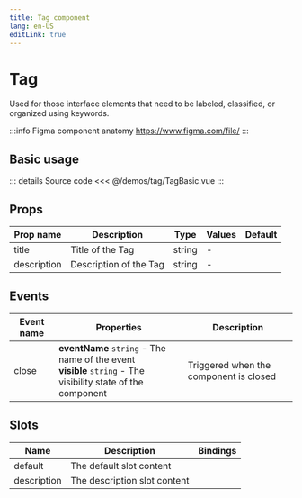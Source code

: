 ```yaml
---
title: Tag component
lang: en-US
editLink: true
---
```


# Tag

Used for those interface elements that need to be labeled, classified, or organized using keywords.

:::info Figma component anatomy
https://www.figma.com/file/
:::

## Basic usage

<TagBasic />

::: details Source code
<<< @/demos/tag/TagBasic.vue
:::

## Props

| Prop name   | Description            | Type   | Values | Default |
| ----------- | ---------------------- | ------ | ------ | ------- |
| title       | Title of the Tag       | string | -      |         |
| description | Description of the Tag | string | -      |         |

## Events

| Event name | Properties                                                                                                      | Description                            |
| ---------- | --------------------------------------------------------------------------------------------------------------- | -------------------------------------- |
| close      | **eventName** `string` - The name of the event<br/>**visible** `string` - The visibility state of the component | Triggered when the component is closed |

## Slots

| Name        | Description                  | Bindings |
| ----------- | ---------------------------- | -------- |
| default     | The default slot content     |          |
| description | The description slot content |          |
